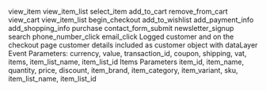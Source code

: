 view_item
view_item_list
select_item
add_to_cart
remove_from_cart
view_cart
view_item_list
begin_checkout
add_to_wishlist
add_payment_info
add_shopping_info
purchase
contact_form_submit
newsletter_signup
search
phone_number_click
email_click
Logged customer and on the checkout page customer details included as customer object with dataLayer
Event Parameters: currency, value, transaction_id, coupon, shipping, vat, items, item_list_name, item_list_id
Items Parameters item_id, item_name, quantity, price, discount, item_brand, item_category, item_variant, sku, item_list_name, item_list_id
